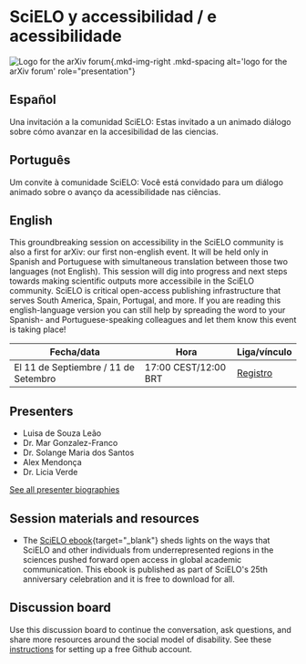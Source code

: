 # SciELO y accessibilidad / e acessibilidade

![Logo for the arXiv forum](../../assets/arxiv-forum-logo-full-2024.svg){.mkd-img-right .mkd-spacing alt='logo for the arXiv forum' role="presentation"}

## Español
Una invitación a la comunidad SciELO: Estas invitado a un animado diálogo sobre cómo avanzar en la accesibilidad de las ciencias.

## Português
Um convite à comunidade SciELO: Você está convidado para um diálogo animado sobre o avanço da acessibilidade nas ciências.

## English
This groundbreaking session on accessibility in the SciELO community is also a first for arXiv: our first non-english event. It will be held only in Spanish and Portuguese with simultaneous translation between those two languages (not English). This session will dig into progress and next steps towards making scientific outputs more accessibile in the SciELO community. SciELO is critical open-access publishing infrastructure that serves South America, Spain, Portugal, and more. If you are reading this english-language version you can still help by spreading the word to your Spanish- and Portuguese-speaking colleagues and let them know this event is taking place!

| Fecha/data | Hora | Liga/vínculo |
|---|---|---|
| El 11 de Septiembre / 11 de Setembro | 17:00 CEST/12:00 BRT| [Registro](https://cornell.ca1.qualtrics.com/jfe/form/SV_eEZ1d27LF2fVM7Y) |

## Presenters

- Luisa de Souza Leão
- Dr. Mar Gonzalez-Franco
- Dr. Solange Maria dos Santos
- Alex Mendonça
- Dr. Licia Verde

[See all presenter biographies](presenters)

## Session materials and resources
- The [SciELO ebook](https://25.scielo.org/en/we-so-loved-open-access/){target="_blank"} sheds lights on the ways that SciELO and other individuals from underrepresented regions in the sciences pushed forward open access in global academic communication. This ebook is published as part of SciELO's 25th anniversary celebration and it is free to download for all.

## Discussion board
Use this discussion board to continue the conversation, ask questions, and share more resources around the social model of disability. See these [instructions](discussion-board.md) for setting up a free Github account.
